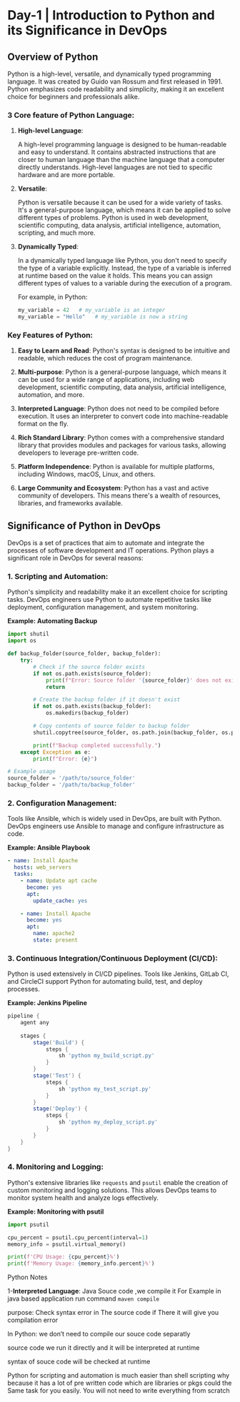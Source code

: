 # Day-1 | Introduction to Python and its Significance in DevOps

## Overview of Python

Python is a high-level, versatile, and dynamically typed programming language. It was created by Guido van Rossum and first released in 1991. Python emphasizes code readability and simplicity, making it an excellent choice for beginners and professionals alike.

### 3 Core feature of Python Language:

1. **High-level Language**:

    A high-level programming language is designed to be human-readable and easy to understand. It contains abstracted instructions that are closer to human language than the machine language that a computer directly understands. High-level languages are not tied to specific hardware and are more portable.

2. **Versatile**:

    Python is versatile because it can be used for a wide variety of tasks. It's a general-purpose language, which means it can be applied to solve different types of problems. Python is used in web development, scientific computing, data analysis, artificial intelligence, automation, scripting, and much more.

3. **Dynamically Typed**:

    In a dynamically typed language like Python, you don't need to specify the type of a variable explicitly. Instead, the type of a variable is inferred at runtime based on the value it holds. This means you can assign different types of values to a variable during the execution of a program.

    For example, in Python:

    ```python
    my_variable = 42   # my_variable is an integer
    my_variable = "Hello"   # my_variable is now a string
    ```


### Key Features of Python:

1. **Easy to Learn and Read**: Python's syntax is designed to be intuitive and readable, which reduces the cost of program maintenance.

2. **Multi-purpose**: Python is a general-purpose language, which means it can be used for a wide range of applications, including web development, scientific computing, data analysis, artificial intelligence, automation, and more.

3. **Interpreted Language**: Python does not need to be compiled before execution. It uses an interpreter to convert code into machine-readable format on the fly.

4. **Rich Standard Library**: Python comes with a comprehensive standard library that provides modules and packages for various tasks, allowing developers to leverage pre-written code.

5. **Platform Independence**: Python is available for multiple platforms, including Windows, macOS, Linux, and others.

6. **Large Community and Ecosystem**: Python has a vast and active community of developers. This means there's a wealth of resources, libraries, and frameworks available.

## Significance of Python in DevOps

DevOps is a set of practices that aim to automate and integrate the processes of software development and IT operations. Python plays a significant role in DevOps for several reasons:

### 1. **Scripting and Automation**:

Python's simplicity and readability make it an excellent choice for scripting tasks. DevOps engineers use Python to automate repetitive tasks like deployment, configuration management, and system monitoring.

**Example: Automating Backup**

```python
import shutil
import os

def backup_folder(source_folder, backup_folder):
    try:
        # Check if the source folder exists
        if not os.path.exists(source_folder):
            print(f"Error: Source folder '{source_folder}' does not exist.")
            return

        # Create the backup folder if it doesn't exist
        if not os.path.exists(backup_folder):
            os.makedirs(backup_folder)

        # Copy contents of source folder to backup folder
        shutil.copytree(source_folder, os.path.join(backup_folder, os.path.basename(source_folder)))

        print(f"Backup completed successfully.")
    except Exception as e:
        print(f"Error: {e}")

# Example usage
source_folder = '/path/to/source_folder'
backup_folder = '/path/to/backup_folder'
```

### 2. **Configuration Management**:

Tools like Ansible, which is widely used in DevOps, are built with Python. DevOps engineers use Ansible to manage and configure infrastructure as code.

**Example: Ansible Playbook**

```yaml
- name: Install Apache
  hosts: web_servers
  tasks:
    - name: Update apt cache
      become: yes
      apt:
        update_cache: yes

    - name: Install Apache
      become: yes
      apt:
        name: apache2
        state: present
```

### 3. **Continuous Integration/Continuous Deployment (CI/CD)**:

Python is used extensively in CI/CD pipelines. Tools like Jenkins, GitLab CI, and CircleCI support Python for automating build, test, and deploy processes.

**Example: Jenkins Pipeline**

```groovy
pipeline {
    agent any
    
    stages {
        stage('Build') {
            steps {
                sh 'python my_build_script.py'
            }
        }
        stage('Test') {
            steps {
                sh 'python my_test_script.py'
            }
        }
        stage('Deploy') {
            steps {
                sh 'python my_deploy_script.py'
            }
        }
    }
}
```

### 4. **Monitoring and Logging**:

Python's extensive libraries like `requests` and `psutil` enable the creation of custom monitoring and logging solutions. This allows DevOps teams to monitor system health and analyze logs effectively.

**Example: Monitoring with psutil**

```python
import psutil

cpu_percent = psutil.cpu_percent(interval=1)
memory_info = psutil.virtual_memory()

print(f'CPU Usage: {cpu_percent}%')
print(f'Memory Usage: {memory_info.percent}%')
```

Python Notes

1-**Interpreted Language**: Java  Souce code ,we compile it For Example in java based application run command `maven compile` 

purpose: Check syntax error in The source code if There it will give you compilation  error 

In Python: we don’t need to compile our souce code separatly

source code we run it directly  and it will be interpreted at runtime 

syntax of souce code will be checked at runtime 

Python for scripting and automation is much easier than shell scripting why because it has a lot of pre written code which are libraries or pkgs could the Same task for you easily. You will not need to write everything from scratch
